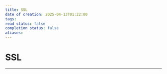 ```yaml
---
title: SSL
date of creation: 2025-04-13T01:22:00
tags: 
read status: false
completion status: false
aliases:
---
```

# SSL
---
